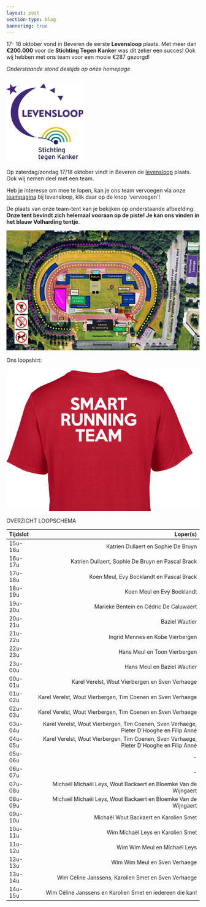 ```yaml
---
layout: post
section-type: blog
bannerimg: true
---
```


17- 18 oktober vond in Beveren de eerste **Levensloop** plaats. Met meer dan **€200.000** voor de **Stichting Tegen Kanker** was dit zeker een succes! Ook wij hebben met ons team voor een mooie €287 gezorgd!

<!--more-->

*Onderstaande stond destijds op onze homepage*

## ![Logo levensloop](/img/levensloop.png)


Op zaterdag/zondag 17/18 oktober vindt in Beveren de [levensloop](http://www.levensloop.be/beveren) plaats. Ook wij nemen deel met een team.

Heb je interesse om mee te lopen, kan je ons team vervoegen via onze [teampagina](http://www.levensloop.be/teams/smart-running-team) bij levensloop, klik daar op de knop 'vervoegen'!

De plaats van onze team-tent kan je bekijken op onderstaande afbeelding.
 **Onze tent bevindt zich helemaal vooraan op de piste! Je kan ons vinden in het blauw Volharding tentje**.

![plattegrond levensloop](/img/levensloop_plattegrond.jpg)

Ons loopshirt:

![shirt srt](/img/shirt.png)

OVERZICHT LOOPSCHEMA

|Tijdslot|Loper(s)|
|:---|---:|
|15u-16u|Katrien Dullaert en Sophie De Bruyn|
|16u-17u|Katrien Dullaert, Sophie De Bruyn en Pascal Brack|
|17u-18u|Koen Meul, Evy Bocklandt en Pascal Brack|
|18u-19u|Koen Meul en Evy Bocklandt|
|19u-20u|Marieke Bentein en Cédric De Caluwaert|
|20u-21u|Baziel Wautier|
|21u-22u|Ingrid Mennes en Kobe Vierbergen|
|22u-23u|Hans Meul en Toon Vierbergen|
|23u-00u|Hans Meul en Baziel Wautier|
|00u-01u|Karel Verelst, Wout Vierbergen en Sven Verhaege|
|01u-02u|Karel Verelst, Wout Vierbergen, Tim Coenen en Sven Verhaege|
|02u-03u|Karel Verelst, Wout Vierbergen, Tim Coenen en Sven Verhaege|
|03u-04u|Karel Verelst, Wout Vierbergen, Tim Coenen, Sven Verhaege, Pieter D'Hooghe en Filip Anné|
|04u-05u|Karel Verelst, Wout Vierbergen, Tim Coenen, Sven Verhaege, Pieter D'Hooghe en Filip Anné|
|05u-06u|-|
|06u-07u|-|
|07u-08u|Michaël	Michaël Leys, Wout Backaert en Bloemke Van de Wijngaert|
|08u-09u|Michaël	Michaël Leys, Wout Backaert en Bloemke Van de Wijngaert|
|09u-10u|Michaël	Wout Backaert en Karolien Smet|
|10u-11u|Wim	Michaël Leys en Karolien Smet|
|11u-12u|Wim	Wim Meul en Michaël Leys|
|12u-13u|Wim	Wim Meul en Sven Verhaege|
|13u-14u|Wim	Céline Janssens, Karolien Smet en Sven Verhaege|
|14u-15u|Wim	Céline Janssens en Karolien Smet en iedereen die kan!|

